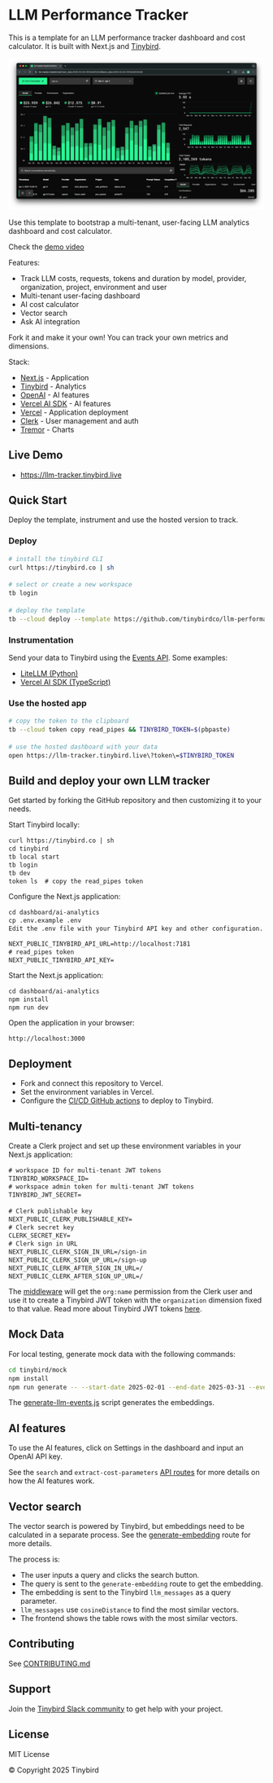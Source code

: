 # LLM Performance Tracker

This is a template for an LLM performance tracker dashboard and cost calculator. It is built with Next.js and [Tinybird](https://tinybird.co).

![LLM Performance Tracker Dashboard](./assets/screenshot.png)

Use this template to bootstrap a multi-tenant, user-facing LLM analytics dashboard and cost calculator.

Check the [demo video](https://youtu.be/34AF33EysTg)

Features:

- Track LLM costs, requests, tokens and duration by model, provider, organization, project, environment and user
- Multi-tenant user-facing dashboard
- AI cost calculator
- Vector search
- Ask AI integration

Fork it and make it your own! You can track your own metrics and dimensions.

Stack:

- [Next.js](https://nextjs.org/) - Application
- [Tinybird](https://tinybird.co) - Analytics
- [OpenAI](https://openai.com/) - AI features
- [Vercel AI SDK](https://sdk.vercel.ai/docs/introduction) - AI features
- [Vercel](https://sdk.vercel.ai/docs/introduction) - Application deployment
- [Clerk](https://clerk.com/) - User management and auth
- [Tremor](https://tremor.so/) - Charts

## Live Demo

- https://llm-tracker.tinybird.live

## Quick Start

Deploy the template, instrument and use the hosted version to track.

### Deploy

```bash
# install the tinybird CLI
curl https://tinybird.co | sh

# select or create a new workspace
tb login

# deploy the template
tb --cloud deploy --template https://github.com/tinybirdco/llm-performance-tracker/tree/main/tinybird
```

### Instrumentation

Send your data to Tinybird using the [Events API](https://www.tinybird.co/docs/get-data-in/ingest-apis/events-api). Some examples:

- [LiteLLM (Python)](https://www.tinybird.co/docs/get-data-in/guides/ingest-litellm)
- [Vercel AI SDK (TypeScript)](https://www.tinybird.co/docs/get-data-in/guides/ingest-vercel-ai-sdk)

### Use the hosted app

```bash
# copy the token to the clipboard
tb --cloud token copy read_pipes && TINYBIRD_TOKEN=$(pbpaste)

# use the hosted dashboard with your data
open https://llm-tracker.tinybird.live\?token\=$TINYBIRD_TOKEN
```

## Build and deploy your own LLM tracker

Get started by forking the GitHub repository and then customizing it to your needs.

Start Tinybird locally:

```
curl https://tinybird.co | sh
cd tinybird
tb local start
tb login
tb dev
token ls  # copy the read_pipes token
```

Configure the Next.js application:

```
cd dashboard/ai-analytics
cp .env.example .env
Edit the .env file with your Tinybird API key and other configuration.
```

```
NEXT_PUBLIC_TINYBIRD_API_URL=http://localhost:7181
# read_pipes token
NEXT_PUBLIC_TINYBIRD_API_KEY=
```

Start the Next.js application:

```
cd dashboard/ai-analytics
npm install
npm run dev
```

Open the application in your browser:

```
http://localhost:3000
```

## Deployment

- Fork and connect this repository to Vercel.
- Set the environment variables in Vercel.
- Configure the [CI/CD GitHub actions](https://github.com/tinybirdco/ai-analytics-template/tree/main/.github/workflows) to deploy to Tinybird.

## Multi-tenancy

Create a Clerk project and set up these environment variables in your Next.js application:

```
# workspace ID for multi-tenant JWT tokens
TINYBIRD_WORKSPACE_ID=
# workspace admin token for multi-tenant JWT tokens
TINYBIRD_JWT_SECRET=

# Clerk publishable key
NEXT_PUBLIC_CLERK_PUBLISHABLE_KEY=
# Clerk secret key
CLERK_SECRET_KEY=
# Clerk sign in URL
NEXT_PUBLIC_CLERK_SIGN_IN_URL=/sign-in
NEXT_PUBLIC_CLERK_SIGN_UP_URL=/sign-up
NEXT_PUBLIC_CLERK_AFTER_SIGN_IN_URL=/
NEXT_PUBLIC_CLERK_AFTER_SIGN_UP_URL=/
```

The [middleware](https://github.com/tinybirdco/ai-analytics-template/blob/main/dashboard/ai-analytics/src/middleware.ts) will get the `org:name` permission from the Clerk user and use it to create a Tinybird JWT token with the `organization` dimension fixed to that value. Read more about Tinybird JWT tokens [here](https://www.tinybird.co/docs/forward/get-started/authentication#json-web-tokens-jwts).

## Mock Data

For local testing, generate mock data with the following commands:

```sh
cd tinybird/mock
npm install
npm run generate -- --start-date 2025-02-01 --end-date 2025-03-31 --events-per-day 100 --output ../fixtures/llm_events.ndjson
```

The [generate-llm-events.js](https://github.com/tinybirdco/ai-analytics-template/blob/main/tinybird/mock/generate-llm-events.js) script generates the embeddings.

## AI features

To use the AI features, click on Settings in the dashboard and input an OpenAI API key.

See the `search` and `extract-cost-parameters` [API routes](https://github.com/tinybirdco/ai-analytics-template/tree/main/dashboard/ai-analytics/src/app/api) for more details on how the AI features work.

## Vector search

The vector search is powered by Tinybird, but embeddings need to be calculated in a separate process. See the [generate-embedding](https://github.com/tinybirdco/ai-analytics-template/blob/main/dashboard/ai-analytics/src/app/api/generate-embedding/route.ts) route for more details.

The process is:

- The user inputs a query and clicks the search button.
- The query is sent to the `generate-embedding` route to get the embedding.
- The embedding is sent to the Tinybird `llm_messages` as a query parameter.
- `llm_messages` use `cosineDistance` to find the most similar vectors.
- The frontend shows the table rows with the most similar vectors.

## Contributing

See [CONTRIBUTING.md](./CONTRIBUTING.md)

## Support

Join the [Tinybird Slack community](https://www.tinybird.co/community) to get help with your project.

## License

MIT License

©️ Copyright 2025 Tinybird